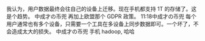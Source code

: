 我认为，用户数据最终会往自己的设备上迁移。现在手机都支持 1T 的存储了。这是个趋势。
 中成才の币兜
再加上欧盟那个 GDPR 政策。
11:18中成才の币兜
每个用户通常也有多个设备，只需要一个工具在多设备上同步数据即可。一个坏了，不会造成太大的损失。
 中成才の币兜
手机 hadoop, 哈哈
